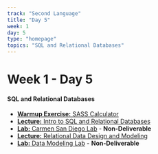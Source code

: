 ```yaml
---
track: "Second Language"
title: "Day 5"
week: 1
day: 5
type: "homepage"
topics: "SQL and Relational Databases"
---
```



# Week 1 - Day 5

#### SQL and Relational Databases
- [**Warmup Exercise:** SASS Calculator](/second-language/week-1/day-5/lecture-materials/sass-calculator/)
- [**Lecture:** Intro to SQL and Relational Databases](/second-language/week-1/day-5/lecture-materials/intro-to-sql-and-relational-databases/)
- [**Lab:** Carmen San Diego Lab](/second-language/week-1/day-5/labs/carmen-san-diego-lab/) - **Non-Deliverable**
- [**Lecture:** Relational Data Design and Modeling](/second-language/week-1/day-5/lecture-materials/relational-data-design-and-modeling/)
- [**Lab:** Data Modeling Lab](/second-language/week-1/day-5/labs/data-modeling-lab/) - **Non-Deliverable**
